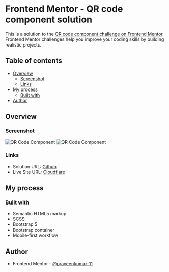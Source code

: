 # Frontend Mentor - QR code component solution

This is a solution to the [QR code component challenge on Frontend Mentor](https://www.frontendmentor.io/challenges/qr-code-component-iux_sIO_H). Frontend Mentor challenges help you improve your coding skills by building realistic projects. 

## Table of contents

- [Overview](#overview)
  - [Screenshot](#screenshot)
  - [Links](#links)
- [My process](#my-process)
  - [Built with](#built-with)
- [Author](#author)


## Overview

### Screenshot

![QR Code Component](https://github.com/praveenkumar-11/QR-Code-Component/blob/main/captures/capture%201.png)
![QR Code Component](https://github.com/praveenkumar-11/QR-Code-Component/blob/main/captures/capture%202.png)



### Links

- Solution URL: [Github](https://github.com/praveenkumar-11/QR-Code-Component)
- Live Site URL: [Cloudflare](https://qr-code-component-2o0.pages.dev/)

## My process

### Built with

- Semantic HTML5 markup
- SCSS
- Bootstrap 5
- Bootstrap container
- Mobile-first workflow


## Author

- Frontend Mentor - [@praveenkumar-11](https://www.frontendmentor.io/profile/praveenkumar-11)
